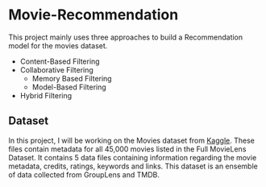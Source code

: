 # Movie-Recommendation

This project mainly uses three approaches to build a Recommendation model for the movies dataset. 

* Content-Based Filtering
* Collaborative Filtering
  - Memory Based Filtering 
  - Model-Based Filtering
* Hybrid Filtering

## Dataset

In this project, I will be working on the Movies dataset from [Kaggle](https://www.kaggle.com/rounakbanik/the-movies-dataset). These files contain metadata for all 45,000 movies listed in the Full MovieLens Dataset. It contains 5 data files containing information regarding the movie metadata, credits, ratings, keywords and links. This dataset is an ensemble of data collected from GroupLens and TMDB. 


